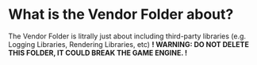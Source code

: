 # What is the Vendor Folder about?
The Vendor Folder is litrally just about including third-party libraries (e.g. Logging Libraries, Rendering Libraries, etc)
<b>! WARNING: DO NOT DELETE THIS FOLDER, IT COULD BREAK THE GAME ENGINE. !</b>
